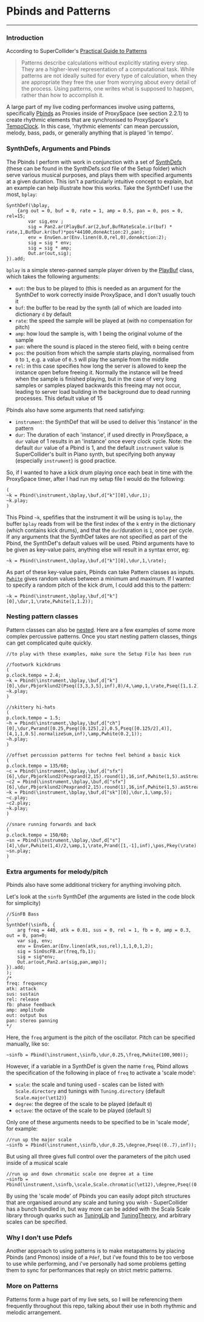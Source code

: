 # Pbinds and Patterns

---------------------------

### Introduction

According to SuperCollider's [Practical Guide to Patterns](http://doc.sccode.org/Tutorials/A-Practical-Guide/PG_01_Introduction.html)

> Patterns describe calculations without explicitly stating every step. They are a higher-level representation of a computational task. While patterns are not ideally suited for every type of calculation, when they are appropriate they free the user from worrying about every detail of the process. Using patterns, one writes what is supposed to happen, rather than how to accomplish it.

A large part of my live coding performances involve using patterns, specifically [Pbinds](http://doc.sccode.org/Classes/Pbind.html) as Proxies inside of ProxySpace (see section 2.2.1) to create rhythmic elements that are synchronised to ProxySpace's [TempoClock](http://doc.sccode.org/Classes/TempoClock.html). In this case, 'rhythmic elements' can mean percussion, melody, bass, pads, or generally anything that is played 'in tempo'.

### SynthDefs, Arguments and Pbinds

The Pbinds I perform with work in conjunction with a set of [SynthDefs](http://doc.sccode.org/Classes/SynthDef.html) (these can be found in the SynthDefs.scd file of the Setup folder) which serve various musical purposes, and plays them with specified arguments at a given duration. This isn't a particularly intuitive concept to explain, but an example can help illustrate how this works. Take the SynthDef I use the most, `bplay`:

```supercollider
SynthDef(\bplay,
    {arg out = 0, buf = 0, rate = 1, amp = 0.5, pan = 0, pos = 0, rel=15;
        var sig,env ;
        sig = Pan2.ar(PlayBuf.ar(2,buf,BufRateScale.ir(buf) * rate,1,BufDur.kr(buf)*pos*44100,doneAction:2),pan);
        env = EnvGen.ar(Env.linen(0.0,rel,0),doneAction:2);
        sig = sig * env;
        sig = sig * amp;
        Out.ar(out,sig);
}).add;
```

`bplay` is a simple stereo-panned sample player driven by the [PlayBuf](http://doc.sccode.org/Classes/PlayBuf.html) class, which takes the following arguments:

- `out`: the bus to be played to (this is needed as an argument for the SynthDef to work correctly inside ProxySpace, and I don't usually touch it
- `buf`: the buffer to be read by the synth (all of which are loaded into dictionary `d` by default
- `rate`: the speed the sample will be played at (with no compensation for pitch)
- `amp`: how loud the sample is, with 1 being the original volume of the sample
- `pan`: where the sound is placed in the stereo field, with `0` being centre
- `pos`: the position from which the sample starts playing, normalised from `0` to `1`, e.g. a value of `0.5` will play the sample from the middle 
- `rel`: in this case specifies how long the server is allowed to keep the instance open before freeing it. Normally the instance will be freed when the sample is finished playing, but in the case of very long samples or samples played backwards this freeing may not occur, leading to server load building in the background due to dead running processes. This default value of 15 

Pbinds also have some arguments that need satisfying:

- `instrument`: the SynthDef that will be used to deliver this 'instance' in the pattern
- `dur`: The duration of each 'instance', if used directly in ProxySpace, a `dur` value of 1 results in an 'instance' once every clock cycle. 
Note: the default `dur` value of a Pbind is 1, and the default `instrument` value is SuperCollider's built in Piano synth, but specifying both anyway (especially `instrument`) is good practice.

So, if I wanted to have a kick drum playing once each beat in time with the ProxySpace timer, after I had run my setup file I would do the following:

```supercollider
(
~k = Pbind(\instrument,\bplay,\buf,d["k"][0],\dur,1);
~k.play;
)
```

This Pbind `~k`, spefifies that the instrument it will be using is `bplay`, the buffer `bplay` reads from will be the first index of the `k` entry in the dictionary (which contains kick drums), and that the `dur`/duration is `1`, once per cycle. If any arguments that the SynthDef takes are not specified as part of the Pbind, the SynthDef's default values will be used. Pbind arguments have to be given as key-value pairs, anything else will result in a syntax error, eg:

```supercollider
~k = Pbind(\instrument,\bplay,\buf,d["k"][0],\dur,1,\rate);
```

As part of these key-value pairs, Pbinds can take Pattern classes as inputs. [`Pwhite`](http://doc.sccode.org/Classes/Pwhite.html) gives random values between a minimum and maximum. If I wanted to specify a random pitch of the kick drum, I could add this to the pattern:

```supercollider
~k = Pbind(\instrument,\bplay,\buf,d["k"][0],\dur,1,\rate,Pwhite(1,1.2));
```

### Nesting pattern classes

Pattern classes can also be [nested](https://en.wikipedia.org/wiki/Nesting_(computing)). Here are a few examples of some more complex percussive patterns. Once you start nesting pattern classes, things can get complicated quite quickly.

```supercollider
//to play with these examples, make sure the Setup File has been run

//footwork kickdrums
(
p.clock.tempo = 2.4;
~k = Pbind(\instrument,\bplay,\buf,d["k"][0],\dur,Pbjorklund2(Pseq([3,3,3,5],inf),8)/4,\amp,1,\rate,Pseq([1,1.2],inf));
~k.play;
)

//skittery hi-hats
(
p.clock.tempo = 1.5;
~h = Pbind(\instrument,\bplay,\buf,d["ch"][0],\dur,Pwrand([0.25,Pseq([0.125],2),0.5,Pseq([0.125/2],4)],[4,1,1,0.5].normalizeSum,inf),\amp,Pwhite(0.2,1));
~h.play;
)

//offset percussion patterns for techno feel behind a basic kick
(
p.clock.tempo = 135/60;
~c = Pbind(\instrument,\bplay,\buf,d["sfx"][6],\dur,Pbjorklund2(Pexprand(2,15).round(1),16,inf,Pwhite(1,5).asStream)/4,\amp,1,\rate,2.2);
~c2 = Pbind(\instrument,\bplay,\buf,d["sfx"][6],\dur,Pbjorklund2(Pexprand(2,15).round(1),16,inf,Pwhite(1,5).asStream)/4,\amp,1,\rate,1.9);
~k = Pbind(\instrument,\bplay,\buf,d["sk"][0],\dur,1,\amp,5);
~c.play;
~c2.play;
~k.play;
)

//snare running forwards and back
(
p.clock.tempo = 150/60;
~sn = Pbind(\instrument,\bplay,\buf,d["s"][4],\dur,Pwhite(1,4)/2,\amp,1,\rate,Prand([1,-1],inf),\pos,Pkey(\rate).linlin(-2,2,0.9,0));
~sn.play;
)
```

### Extra arguments for melody/pitch

Pbinds also have some additional trickery for anything involving pitch.

Let's look at the `sinfb` SynthDef (the arguments are listed in the code block for simplicity)

```supercollider
//SinFB Bass
(
SynthDef(\sinfb, {
    arg freq = 440, atk = 0.01, sus = 0, rel = 1, fb = 0, amp = 0.3, out = 0, pan=0;
    var sig, env;
    env = EnvGen.ar(Env.linen(atk,sus,rel),1,1,0,1,2);
    sig = SinOscFB.ar(freq,fb,1);
    sig = sig*env;
    Out.ar(out,Pan2.ar(sig,pan,amp));
}).add;
);
/*
freq: frequency
atk: attack
sus: sustain
rel: release
fb: phase feedback
amp: amplitude
out: output bus
pan: stereo panning
*/
```

Here, the `freq` argument is the pitch of the oscillator. Pitch can be specified manually, like so:

```supercollider
~sinfb = Pbind(\instrument,\sinfb,\dur,0.25,\freq,Pwhite(100,900));
```

However, if a variable in a SynthDef is given the name `freq`, Pbind allows the specification of the following in place of `freq` to activate a 'scale mode':

- `scale`: the scale and tuning used - scales can be listed with `Scale.directory` and tunings with `Tuning.directory` (default `Scale.major(\et12)`)
- `degree`: the degree of the scale to be played (default `0`)
- `octave`: the octave of the scale to be played (default `5`)

Only one of these arguments needs to be specified to be in 'scale mode', for example:

```supercollider
//run up the major scale
~sinfb = Pbind(\instrument,\sinfb,\dur,0.25,\degree,Pseq((0..7),inf));
```

But using all three gives full control over the parameters of the pitch used inside of a musical scale

```supercollider
//run up and down chromatic scale one degree at a time
~sinfb = Pbind(\instrument,\sinfb,\scale,Scale.chromatic(\et12),\degree,Pseq((0..12).pyramid.mirror,inf),\octave,6,\dur,0.125/2,\amp,0.3,\fb,0.8,\rel,0.1)
```

By using the 'scale mode' of Pbinds you can easily adopt pitch structures that are organised around any scale and tuning you wish - SuperCollider has a bunch bundled in, but way more can be added with the Scala Scale library through quarks such as [TuningLib](https://github.com/supercollider-quarks/TuningLib) and [TuningTheory](https://github.com/thormagnusson/TuningTheory), and arbitrary scales can be specified.

### Why I don't use Pdefs

Another approach to using patterns is to make metapatterns by placing Pbinds (and Pmonos) inside of a `Pdef`, but i've found this to be too verbose to use while performing, and i've personally had some problems getting them to sync for performances that reply on strict metric patterns.

### More on Patterns

Patterns form a huge part of my live sets, so I will be referencing them frequently throughout this repo, talking about their use in both rhythmic and melodic arrangement.

